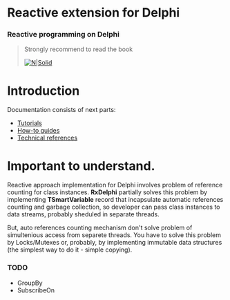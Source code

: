 # Reactive extension for Delphi

### Reactive programming on Delphi 

> Strongly recommend to read the book
>
> [![N|Solid](https://covers.oreillystatic.com/images/0636920042228/cat.gif)](http://shop.oreilly.com/product/0636920042228.do)

# Introduction
Documentation consists of next parts:

* [Tutorials](https://github.com/Purik/RxDelphi/blob/master/docs/Tutorials.md)
* [How-to guides](https://github.com/Purik/RxDelphi/blob/master/docs/HowToGuides.md)
* [Technical references](https://github.com/Purik/RxDelphi/blob/master/docs/TechReferences.md)

# Important to understand.


Reactive approach implementation for Delphi involves problem of reference counting for class instances. <b>RxDelphi</b> partially solves this problem by implementing <b>TSmartVariable</b> record that incapsulate automatic references counting and garbage collection, so developer can pass class instances to data streams, probably sheduled in separate threads.

But, auto references counting mechanism don't solve problem of simultenious access from separete threads. You have to solve this problem by Locks/Mutexes or, probably, by implementing immutable data structures (the simplest way to do it - simple copying).


### TODO
* GroupBy
* SubscribeOn 

